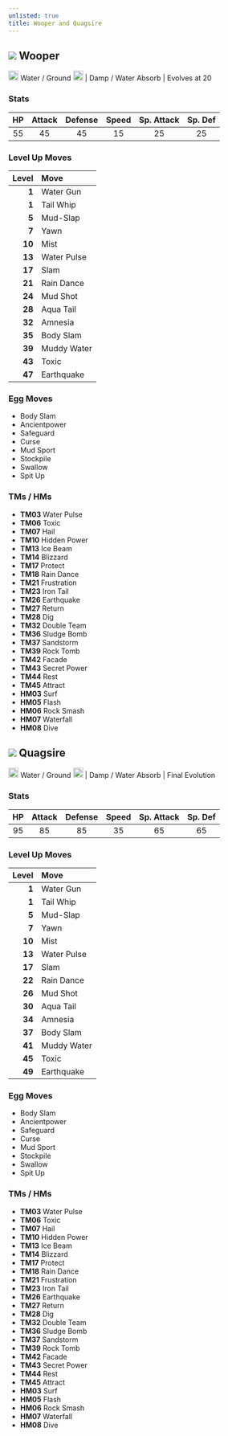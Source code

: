 ```yaml
---
unlisted: true
title: Wooper and Quagsire
---
```

## ![](https://serebii.net/emerald/pokemon/194.png) Wooper
<img src="https://archives.bulbagarden.net/media/upload/thumb/8/80/Water_icon_SwSh.png/64px-Water_icon_SwSh.png" width="20px" height="20px"> Water / Ground <img src="https://archives.bulbagarden.net/media/upload/thumb/2/27/Ground_icon_SwSh.png/64px-Ground_icon_SwSh.png" width="20px" height="20px"> | Damp / Water Absorb | Evolves at 20

### Stats

| HP | Attack | Defense | Speed | Sp. Attack | Sp. Def |
|:---:|:---:|:---:|:---:|:---:|:---:|
| 55 | 45 | 45 | 15 | 25 | 25 |

### Level Up Moves

| Level | Move |
|---:|:---|
| **1** | Water Gun |
| **1** | Tail Whip |
| **5** | Mud-Slap |
| **7** | Yawn |
| **10** | Mist |
| **13** | Water Pulse |
| **17** | Slam |
| **21** | Rain Dance |
| **24** | Mud Shot |
| **28** | Aqua Tail |
| **32** | Amnesia |
| **35** | Body Slam |
| **39** | Muddy Water |
| **43** | Toxic |
| **47** | Earthquake |

### Egg Moves
 - Body Slam
 - Ancientpower
 - Safeguard
 - Curse
 - Mud Sport
 - Stockpile
 - Swallow
 - Spit Up

### TMs / HMs
 - **TM03** Water Pulse
 - **TM06** Toxic
 - **TM07** Hail
 - **TM10** Hidden Power
 - **TM13** Ice Beam
 - **TM14** Blizzard
 - **TM17** Protect
 - **TM18** Rain Dance
 - **TM21** Frustration
 - **TM23** Iron Tail
 - **TM26** Earthquake
 - **TM27** Return
 - **TM28** Dig
 - **TM32** Double Team
 - **TM36** Sludge Bomb
 - **TM37** Sandstorm
 - **TM39** Rock Tomb
 - **TM42** Facade
 - **TM43** Secret Power
 - **TM44** Rest
 - **TM45** Attract
 - **HM03** Surf
 - **HM05** Flash
 - **HM06** Rock Smash
 - **HM07** Waterfall
 - **HM08** Dive

## ![](https://serebii.net/emerald/pokemon/195.png) Quagsire
<img src="https://archives.bulbagarden.net/media/upload/thumb/8/80/Water_icon_SwSh.png/64px-Water_icon_SwSh.png" width="20px" height="20px"> Water / Ground <img src="https://archives.bulbagarden.net/media/upload/thumb/2/27/Ground_icon_SwSh.png/64px-Ground_icon_SwSh.png" width="20px" height="20px"> | Damp / Water Absorb | Final Evolution

### Stats

| HP | Attack | Defense | Speed | Sp. Attack | Sp. Def |
|:---:|:---:|:---:|:---:|:---:|:---:|
| 95 | 85 | 85 | 35 | 65 | 65 |

### Level Up Moves

| Level | Move |
|---:|:---|
| **1** | Water Gun |
| **1** | Tail Whip |
| **5** | Mud-Slap |
| **7** | Yawn |
| **10** | Mist |
| **13** | Water Pulse |
| **17** | Slam |
| **22** | Rain Dance |
| **26** | Mud Shot |
| **30** | Aqua Tail |
| **34** | Amnesia |
| **37** | Body Slam |
| **41** | Muddy Water |
| **45** | Toxic |
| **49** | Earthquake |

### Egg Moves
 - Body Slam
 - Ancientpower
 - Safeguard
 - Curse
 - Mud Sport
 - Stockpile
 - Swallow
 - Spit Up

### TMs / HMs
 - **TM03** Water Pulse
 - **TM06** Toxic
 - **TM07** Hail
 - **TM10** Hidden Power
 - **TM13** Ice Beam
 - **TM14** Blizzard
 - **TM17** Protect
 - **TM18** Rain Dance
 - **TM21** Frustration
 - **TM23** Iron Tail
 - **TM26** Earthquake
 - **TM27** Return
 - **TM28** Dig
 - **TM32** Double Team
 - **TM36** Sludge Bomb
 - **TM37** Sandstorm
 - **TM39** Rock Tomb
 - **TM42** Facade
 - **TM43** Secret Power
 - **TM44** Rest
 - **TM45** Attract
 - **HM03** Surf
 - **HM05** Flash
 - **HM06** Rock Smash
 - **HM07** Waterfall
 - **HM08** Dive